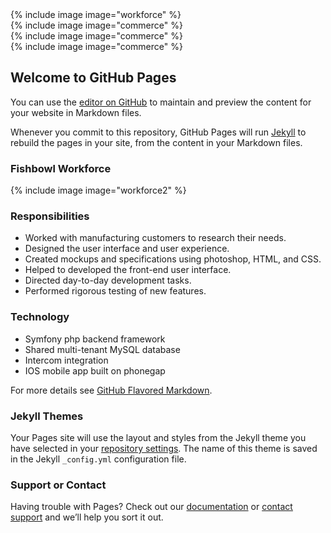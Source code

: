 <div class="container-fluid">
  <div class="row">
    <div class="col-xs-4">
      <div class="card">
        {% include image image="workforce" %}
      </div>
    </div>
    <div class="col-xs-4">
      <div class="card">
        {% include image image="commerce" %}
      </div>
    </div>
    <div class="col-xs-4">
      <div class="card">
        {% include image image="commerce" %}
      </div>
    </div>
  </div>
  <div class="row">
    <div class="col-xs-4">
      <div class="card">
        {% include image image="commerce" %}
      </div>
    </div>
  </div>
</div>

## Welcome to GitHub Pages

You can use the [editor on GitHub](https://github.com/mfelt/mfelt.github.io/edit/master/index.md) to maintain and preview the content for your website in Markdown files.

Whenever you commit to this repository, GitHub Pages will run [Jekyll](https://jekyllrb.com/) to rebuild the pages in your site, from the content in your Markdown files.

### Fishbowl Workforce

{% include image image="workforce2" %}

### Responsibilities

- Worked with manufacturing customers to research their needs.
- Designed the user interface and user experience.
- Created mockups and specifications using photoshop, HTML, and CSS.
- Helped to developed the front-end user interface.
- Directed day-to-day development tasks.
- Performed rigorous testing of new features.

### Technology

- Symfony php backend framework
- Shared multi-tenant MySQL database
- Intercom integration
- IOS mobile app built on phonegap



For more details see [GitHub Flavored Markdown](https://guides.github.com/features/mastering-markdown/).

### Jekyll Themes

Your Pages site will use the layout and styles from the Jekyll theme you have selected in your [repository settings](https://github.com/mfelt/mfelt.github.io/settings). The name of this theme is saved in the Jekyll `_config.yml` configuration file.

### Support or Contact

Having trouble with Pages? Check out our [documentation](https://help.github.com/categories/github-pages-basics/) or [contact support](https://github.com/contact) and we’ll help you sort it out.
